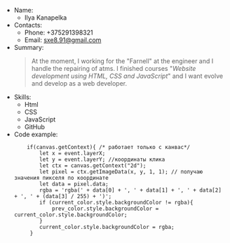 - Name:
	- Ilya Kanapelka
- Contacts:
	- Phone: +375291398321
	- Email: sxe8.91@gmail.com
- Summary:
	> At the moment, I working for the "Farnell" at the engineer and I handle the repairing of atms. I finished courses "*Website development using HTML, CSS and JavaScript*" and I want evolve and develop as a web developer.
- Skills:
	* Html
	* CSS
	* JavaScript
	* GitHub
- Code example:
    ``` 
        if(canvas.getContext){ /* работает только с канвас*/
            let x = event.layerX;
            let y = event.layerY; //координаты клика
            let ctx = canvas.getContext("2d");
            let pixel = ctx.getImageData(x, y, 1, 1); // получаю значения пикселя по координате
            let data = pixel.data;
            rgba = 'rgba(' + data[0] + ', ' + data[1] + ', ' + data[2] + ', ' + (data[3] / 255) + ')';
            if (current_color.style.backgroundColor != rgba){
                prev_color.style.backgroundColor = current_color.style.backgroundColor; 
            }
            current_color.style.backgroundColor = rgba;
         }
    ```
